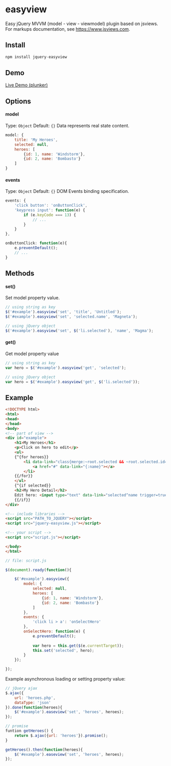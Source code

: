 # easyview
Easy jQuery MVVM (model - view - viewmodel) plugin based on jsviews. For markups documentation, see https://www.jsviews.com.

## Install

```javascript
npm install jquery-easyview
```

## Demo

[Live Demo (plunker)](https://plnkr.co/edit/Sakdl72AGpc1DNxkQafx?p=preview)

## Options

#### model

Type: `Object` Default: `{}`
Data represents real state content.

```javascript
model: {
	title: 'My Heroes',
    selected: null,
    heroes: [
    	{id: 1, name: 'Windstorm'},
        {id: 2, name: 'Bombasto'}
    ]
}
```

#### events
Type: `Object` Default: `{}`
DOM Events binding specification.

```javascript
events: {
	'click button': 'onButtonClick',
    'keypress input': function(e) {
    	if (e.keyCode === 13) {
        	// ...
        }
    }
},

onButtonClick: function(e){
	e.preventDefault();
    // ...
}
```

## Methods

#### set()
Set model property value. 

```javascript
// using string as key
$('#example').easyview('set', 'title', 'Untitled');
$('#example').easyview('set', 'selected.name', 'Magneta');

// using jQuery object
$('#example').easyview('set', $('li.selected'), 'name', 'Magma');
```

#### get()
Get model property value

```javascript
// using string as key
var hero = $('#example').easyview('get', 'selected');

// using jQuery object
var hero = $('#example').easyview('get', $('li.selected'));
```

## Example

```html
<!DOCTYPE html>
<html>
<head>
</head>
<body>
<!-- part of view -->
<div id="example">
	<h1>My Heroes</h1>
    <p>Click on hero to edit</p>
    <ul>
    {^{for heroes}}
    	<li data-link="class{merge:~root.selected && ~root.selected.id==id toggle='selected'}">
        	<a href="#" data-link="{:name}"></a>
        </li>
    {{/for}}
    </ul>
    {^{if selected}}
    <h2>My Hero Detail</h2>
    Edit hero: <input type="text" data-link="selected^name trigger=true">
    {{/if}}
</div>

<!-- include libraries -->
<script src="PATH_TO_JQUERY"></script>
<script src="jquery-easyview.js"></script>

<!-- your script -->
<script src="script.js"></script>

</body>
</html>
```

```javascript
// file: script.js

$(document).ready(function(){

	$('#example').easyview({
    	model: {
        	selected: null,
            heroes: [
            	{id: 1, name: 'Windstorm'},
                {id: 2, name: 'Bombasto'}
            ]
        },
        events: {
        	'click li > a': 'onSelectHero'
        },
        onSelectHero: function(e) {
        	e.preventDefault();
            
        	var hero = this.get($(e.currentTarget));
            this.set('selected', hero);
        }
    });

});

```

Example asynchronous loading or setting property value:

```javascript
// jQuery ajax
$.ajax({
	url: 'heroes.php',
    dataType: 'json'
}).done(function(heroes){
	$('#example').easeview('set', 'heroes', heroes);
});

// promise
funtion getHeroes() {
	return $.ajax({url: 'heroes'}).promise();
}

getHeroes().then(function(heroes){
	$('#example').easeview('set', 'heroes', heroes);
});


```
